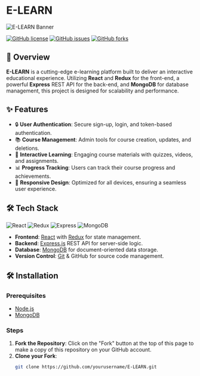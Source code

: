# E-LEARN

![E-LEARN Banner](./assets/banner.png)

[![GitHub license](https://img.shields.io/github/license/yourusername/E-LEARN?style=for-the-badge)](./LICENSE)
[![GitHub issues](https://img.shields.io/github/issues/yourusername/E-LEARN?style=for-the-badge)](https://github.com/yourusername/E-LEARN/issues)
[![GitHub forks](https://img.shields.io/github/forks/yourusername/E-LEARN?style=for-the-badge)](https://github.com/yourusername/E-LEARN/network)

## 🚀 Overview

**E-LEARN** is a cutting-edge e-learning platform built to deliver an interactive educational experience. Utilizing **React** and **Redux** for the front-end, a powerful **Express** REST API for the back-end, and **MongoDB** for database management, this project is designed for scalability and performance.

## ✨ Features

- 🔒 **User Authentication**: Secure sign-up, login, and token-based authentication.
- 📚 **Course Management**: Admin tools for course creation, updates, and deletions.
- 🧠 **Interactive Learning**: Engaging course materials with quizzes, videos, and assignments.
- 📊 **Progress Tracking**: Users can track their course progress and achievements.
- 📱 **Responsive Design**: Optimized for all devices, ensuring a seamless user experience.

## 🛠️ Tech Stack

![React](https://img.shields.io/badge/React-61DAFB?style=for-the-badge&logo=react&logoColor=white)
![Redux](https://img.shields.io/badge/Redux-764ABC?style=for-the-badge&logo=redux&logoColor=white)
![Express](https://img.shields.io/badge/Express-000000?style=for-the-badge&logo=express&logoColor=white)
![MongoDB](https://img.shields.io/badge/MongoDB-47A248?style=for-the-badge&logo=mongodb&logoColor=white)

- **Frontend**: [React](https://reactjs.org/) with [Redux](https://redux.js.org/) for state management.
- **Backend**: [Express.js](https://expressjs.com/) REST API for server-side logic.
- **Database**: [MongoDB](https://www.mongodb.com/) for document-oriented data storage.
- **Version Control**: [Git](https://git-scm.com/) & GitHub for source code management.

## 🛠️ Installation

### Prerequisites

- [Node.js](https://nodejs.org/)
- [MongoDB](https://www.mongodb.com/)

### Steps

1. **Fork the Repository**: Click on the "Fork" button at the top of this page to make a copy of this repository on your GitHub account.
2. **Clone your Fork**:
   ```bash
   git clone https://github.com/yourusername/E-LEARN.git
